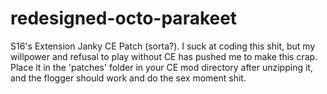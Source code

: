 # redesigned-octo-parakeet
S16's Extension Janky CE Patch (sorta?). I suck at coding this shit, but my willpower and refusal to play without CE has pushed me to make this crap. Place it in the 'patches' folder in your CE mod directory after unzipping it, and the flogger should work and do the sex moment shit.
